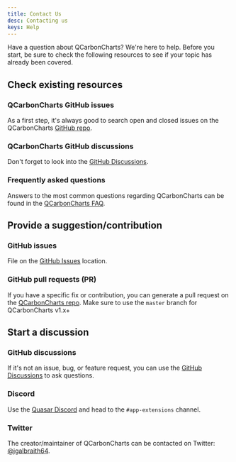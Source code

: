 ```yaml
---
title: Contact Us
desc: Contacting us
keys: Help
---
```


Have a question about QCarbonCharts? We're here to help. Before you start, be sure to check the following resources to see if your topic has already been covered.

## Check existing resources

### QCarbonCharts GitHub issues

As a first step, it's always good to search open and closed issues on the QCarbonCharts [GitHub repo](https://github.com/hawkeye64/QCarbonCharts/tree/master).

### QCarbonCharts GitHub discussions

Don't forget to look into the [GitHub Discussions](https://github.com/hawkeye64/QCarbonCharts/discussions).

### Frequently asked questions

Answers to the most common questions regarding QCarbonCharts can be found in the [QCarbonCharts FAQ](/help/faq).

## Provide a suggestion/contribution

### GitHub issues

File on the [GitHub Issues](https://github.com/quasarframework/quasar-ui-qcalendar/issues) location.

### GitHub pull requests (PR)

If you have a specific fix or contribution, you can generate a pull request on the [QCarbonCharts repo](https://github.com/hawkeye64/QCarbonCharts/tree/next). Make sure to use the `master` branch for QCarbonCharts v1.x+

## Start a discussion

### GitHub discussions

If it's not an issue, bug, or feature request, you can use the [GitHub Discussions](https://github.com/hawkeye64/QCarbonCharts/discussions) to ask questions.

### Discord

Use the [Quasar Discord](https://chat.quasar.dev) and head to the `#app-extensions` channel.

### Twitter

The creator/maintainer of QCarbonCharts can be contacted on Twitter: [@jgalbraith64](https://twitter.com/jgalbraith64).
